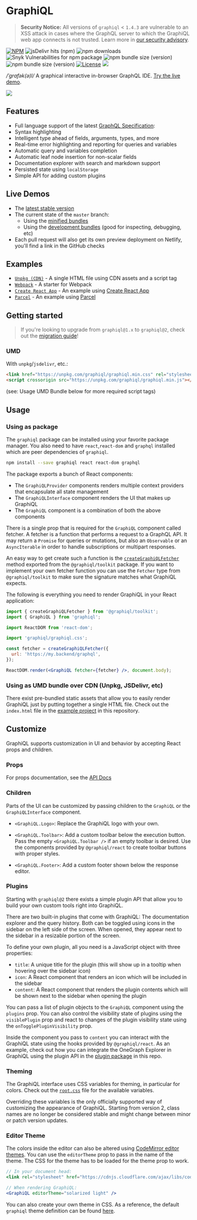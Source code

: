 # GraphiQL

> **Security Notice:** All versions of `graphiql` < `1.4.3` are vulnerable to an
> XSS attack in cases where the GraphQL server to which the GraphiQL web app
> connects is not trusted. Learn more in
> [our security advisory](https://github.com/graphql/graphiql/tree/main/docs/security/2021-introspection-schema-xss.md).

[![NPM](https://img.shields.io/npm/v/graphiql.svg)](https://npmjs.com/graphiql)
![jsDelivr hits (npm)](https://img.shields.io/jsdelivr/npm/hm/graphiql)
![npm downloads](https://img.shields.io/npm/dm/graphiql?label=npm%20downloads)
![Snyk Vulnerabilities for npm package](https://img.shields.io/snyk/vulnerabilities/npm/graphiql)
![npm bundle size (version)](https://img.shields.io/bundlephobia/min/graphiql/latest)
![npm bundle size (version)](https://img.shields.io/bundlephobia/minzip/graphiql/latest)
[![License](https://img.shields.io/npm/l/graphiql.svg?style=flat-square)](LICENSE)
[![](https://dcbadge.vercel.app/api/server/NP5vbPeUFp?style=flat)](https://discord.gg/NP5vbPeUFp)

_/ˈɡrafək(ə)l/_ A graphical interactive in-browser GraphQL IDE.
[Try the live demo](http://graphql.org/swapi-graphql).

[![](resources/graphiql.png)](http://graphql.org/swapi-graphql)

## Features

- Full language support of the latest
  [GraphQL Specification](https://spec.graphql.org/draft/#sec-Language):
- Syntax highlighting
- Intelligent type ahead of fields, arguments, types, and more
- Real-time error highlighting and reporting for queries and variables
- Automatic query and variables completion
- Automatic leaf node insertion for non-scalar fields
- Documentation explorer with search and markdown support
- Persisted state using `localStorage`
- Simple API for adding custom plugins

## Live Demos

- The [latest stable version](http://graphql.org/swapi-graphql)
- The current state of the `master` branch:
  - Using the [minified bundles](https://graphiql-test.netlify.com/)
  - Using the [development bundles](https://graphiql-test.netlify.com/dev) (good
    for inspecting, debugging, etc)
- Each pull request will also get its own preview deployment on Netlify, you'll
  find a link in the GitHub checks

## Examples

- [`Unpkg (CDN)`](../../examples/graphiql-cdn) - A single HTML file using CDN
  assets and a script tag
- [`Webpack`](../../examples/graphiql-webpack) - A starter for Webpack
- [`Create React App`](../../examples/graphiql-create-react-app) - An example
  using [Create React App](https://create-react-app.dev/)
- [`Parcel`](../../examples/graphiql-parcel) - An example using
  [Parcel](https://parceljs.org/)

## Getting started

> If you're looking to upgrade from `graphiql@1.x` to `graphiql@2`, check out
> the [migration guide](../../docs/migration/graphiql-2.0.0.md)!

### UMD

With `unpkg`/`jsdelivr`, etc.:

```html
<link href="https://unpkg.com/graphiql/graphiql.min.css" rel="stylesheet" />
<script crossorigin src="https://unpkg.com/graphiql/graphiql.min.js"></script>
```

(see: Usage UMD Bundle below for more required script tags)

## Usage

### Using as package

The `graphiql` package can be installed using your favorite package manager. You
also need to have `react`,`react-dom` and `graphql` installed which are peer
dependencies of `graphiql`.

```sh
npm install --save graphiql react react-dom graphql
```

The package exports a bunch of React components:

- The `GraphiQLProvider` components renders multiple context providers that
  encapsulate all state management
- The `GraphiQLInterface` component renders the UI that makes up GraphiQL
- The `GraphiQL` component is a combination of both the above components

There is a single prop that is required for the `GraphiQL` component called
fetcher. A fetcher is a function that performs a request to a GraphQL API. It
may return a `Promise` for queries or mutations, but also an `Observable` or an
`AsyncIterable` in order to handle subscriptions or multipart responses.

An easy way to get create such a function is the
[`createGraphiQLFetcher`](../graphiql-toolkit/src/create-fetcher/createFetcher.ts)
method exported from the `@graphiql/toolkit` package. If you want to implement
your own fetcher function you can use the `Fetcher` type from
`@graphiql/toolkit` to make sure the signature matches what GraphiQL expects.

The following is everything you need to render GraphiQL in your React
application:

```jsx
import { createGraphiQLFetcher } from '@graphiql/toolkit';
import { GraphiQL } from 'graphiql';

import ReactDOM from 'react-dom';

import 'graphiql/graphiql.css';

const fetcher = createGraphiQLFetcher({
  url: 'https://my.backend/graphql',
});

ReactDOM.render(<GraphiQL fetcher={fetcher} />, document.body);
```

### Using as UMD bundle over CDN (Unpkg, JSDelivr, etc)

There exist pre-bundled static assets that allow you to easily render GraphiQL
just by putting together a single HTML file. Check out the `index.html` file in
the [example project](../../examples/graphiql-cdn/) in this repository.

## Customize

GraphiQL supports customization in UI and behavior by accepting React props and
children.

### Props

For props documentation, see the
[API Docs](https://graphiql-test.netlify.app/typedoc/modules/graphiql.html#graphiqlprops-1)

### Children

Parts of the UI can be customized by passing children to the `GraphiQL` or the
`GraphiQLInterface` component.

- `<GraphiQL.Logo>`: Replace the GraphiQL logo with your own.

- `<GraphiQL.Toolbar>`: Add a custom toolbar below the execution button. Pass
  the empty `<GraphiQL.Toolbar />` if an empty toolbar is desired. Use the
  components provided by `@graphiql/react` to create toolbar buttons with proper
  styles.

- `<GraphiQL.Footer>`: Add a custom footer shown below the response editor.

### Plugins

Starting with `graphiql@2` there exists a simple plugin API that allow you to
build your own custom tools right into GraphiQL.

There are two built-in plugins that come with GraphiQL: The documentation
explorer and the query history. Both can be toggled using icons in the sidebar
on the left side of the screen. When opened, they appear next to the sidebar in
a resizable portion of the screen.

To define your own plugin, all you need is a JavaScript object with three
properties:

- `title`: A unique title for the plugin (this will show up in a tooltip when
  hovering over the sidebar icon)
- `icon`: A React component that renders an icon which will be included in the
  sidebar
- `content`: A React component that renders the plugin contents which will be
  shown next to the sidebar when opening the plugin

You can pass a list of plugin objects to the `GraphiQL` component using the
`plugins` prop. You can also control the visibility state of plugins using the
`visiblePlugin` prop and react to changes of the plugin visibility state using
the `onTogglePluginVisibility` prop.

Inside the component you pass to `content` you can interact with the GraphiQL
state using the hooks provided by `@graphiql/react`. As an example, check out
how you can integrate the OneGraph Explorer in GraphiQL using the plugin API in
the [plugin package](../graphiql-plugin-explorer) in this repo.

### Theming

The GraphiQL interface uses CSS variables for theming, in particular for colors.
Check out the [`root.css`](../graphiql-react/src/style/root.css) file for the
available variables.

Overriding these variables is the only officially supported way of customizing
the appearance of GraphiQL. Starting from version 2, class names are no longer
be considered stable and might change between minor or patch version updates.

### Editor Theme

The colors inside the editor can also be altered using
[CodeMirror editor themes](https://codemirror.net/demo/theme.html). You can use
the `editorTheme` prop to pass in the name of the theme. The CSS for the theme
has to be loaded for the theme prop to work.

```jsx
// In your document head:
<link rel="stylesheet" href="https://cdnjs.cloudflare.com/ajax/libs/codemirror/5.23.0/theme/solarized.css" />

// When rendering GraphiQL:
<GraphiQL editorTheme="solarized light" />
```

You can also create your own theme in CSS. As a reference, the default
`graphiql` theme definition can be found
[here](../graphiql-react/src/editor/style/codemirror.css).
